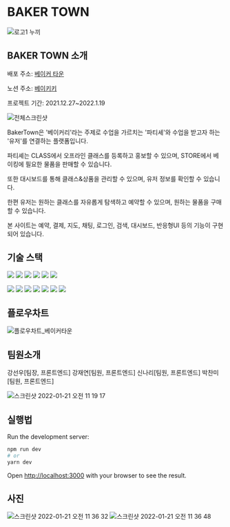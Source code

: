 # BAKER TOWN
![로고1 누끼](https://user-images.githubusercontent.com/74632731/150452173-3239f42a-8b39-491c-ab59-b6aeb50ffaef.png)

## BAKER TOWN 소개
배포 주소: <a href="https://bakertown.site">베이커 타운</a>

노션 주소: <a href="https://opalescent-safflower-0c6.notion.site/baikiki-bf47af83bba2436d999d2e65e2484bb6">베이키키</a>

프로젝트 기간: 2021.12.27~2022.1.19


![전체스크린샷](https://user-images.githubusercontent.com/93374962/151003368-d97beccd-c51a-4bbb-8eca-5746657c6b59.jpg)


BakerTown은 '베이커리'라는 주제로 수업을 가르치는 '파티셰'와 수업을 받고자 하는 '유저'를 연결하는 플랫폼입니다.

파티셰는 CLASS에서 오프라인 클래스를 등록하고 홍보할 수 있으며, STORE에서 베이킹에 필요한 물품을 판매할 수 있습니다.

또한 대시보드를 통해 클래스&상품을 관리할 수 있으며, 유저 정보를 확인할 수 있습니다.

한편 유저는 원하는 클래스를 자유롭게 탐색하고 예약할 수 있으며, 원하는 물품을 구매할 수 있습니다.

본 사이트는 예약, 결제, 지도, 채팅, 로그인, 검색, 대시보드, 반응형UI 등의 기능이 구현되어 있습니다.


## 기술 스택
<img src="https://img.shields.io/badge/html5-E34F26?style=for-the-badge&logo=html5&logoColor=white"> <img src="https://img.shields.io/badge/css-1572B6?style=for-the-badge&logo=css3&logoColor=white"> <img src="https://img.shields.io/badge/javascript-F7DF1E?style=for-the-badge&logo=javascript&logoColor=black"> <img src="https://img.shields.io/badge/typescript-1572B6?style=for-the-badge&logo=typescript&logoColor=white"> <img src="https://img.shields.io/badge/react-61DAFB?style=for-the-badge&logo=react&logoColor=black"> <img src="https://img.shields.io/badge/next.js-181717?style=for-the-badge&logo=next.js&logoColor=white">

<img src="https://img.shields.io/badge/apollo graphql-311C87?style=for-the-badge&logo=apollo graphql&logoColor=white"> <img src="https://img.shields.io/badge/firebase-FFCA28?style=for-the-badge&logo=firebase&logoColor=white"> <img src="https://img.shields.io/badge/git-F05032?style=for-the-badge&logo=git&logoColor=white"> <img src="https://img.shields.io/badge/github-181717?style=for-the-badge&logo=github&logoColor=white">
<img src="https://img.shields.io/badge/emotion-C43BAD?style=for-the-badge&logo=emotion&logoColor=white"> <img src="https://img.shields.io/badge/antdesign-0170FE?style=for-the-badge&logo=antdesign&logoColor=white"> <img src="https://img.shields.io/badge/materialui-007FFF?style=for-the-badge&logo=materialui&logoColor=white">

## 플로우차트
![플로우차트_베이커타운](https://user-images.githubusercontent.com/74632731/150452747-c22a85aa-ddb6-4e2a-b072-401b1eace30e.png)

## 팀원소개
강선우[팀장, 프론트엔드]
강재연[팀원, 프론트엔드]
신나리[팀원, 프론트엔드]
박찬미[팀원, 프론트엔드]

![스크린샷 2022-01-21 오전 11 19 17](https://user-images.githubusercontent.com/74632731/150453994-f5d999b8-5d03-4c85-9635-9df76ade3d9c.png)


## 실행법

Run the development server:

```bash
npm run dev
# or
yarn dev
```

Open [http://localhost:3000](http://localhost:3000) with your browser to see the result.

##  사진
![스크린샷 2022-01-21 오전 11 36 32](https://user-images.githubusercontent.com/74632731/150455737-57a2630a-22ed-426a-b19d-8369a125cc4a.png)
![스크린샷 2022-01-21 오전 11 36 48](https://user-images.githubusercontent.com/74632731/150455764-4144449a-55f7-4972-8c6f-20215a907f3c.png)

